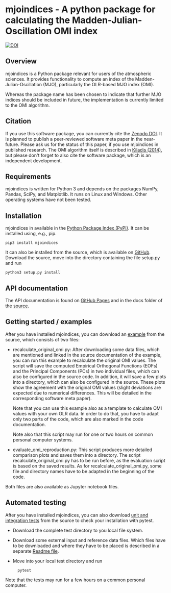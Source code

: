 mjoindices - A python package for calculating the Madden-Julian-Oscillation OMI index
=====================================================================================

[![DOI](https://zenodo.org/badge/197774253.svg)](https://zenodo.org/badge/latestdoi/197774253)

Overview
--------

mjoindices is a Python package relevant for users of the atmospheric sciences. It provides functionality to compute an 
index of the Madden-Julian-Oscillation (MJO), particularly the OLR-based MJO index (OMI).

Whereas the package name has been chosen to indicate that further MJO indices should be included in future, the 
implementation is currently limited to the OMI algorithm.

Citation
--------
If you use this software package, you can currently cite the [Zenodo DOI](http://dx.doi.org/10.5281/zenodo.3613752). 
It is planned to publish a peer-reviewed software meta paper in the near-future. Please ask us for the status of this 
paper, if you use mjoindices in published research. 
The OMI algorithm itself is described in [Kiladis (2014)](https://doi.org/10.1175/MWR-D-13-00301.1), but please don't 
forget to also cite the software package, which is an independent development.

Requirements
------------
mjoindices is written for Python 3 and depends on the packages NumPy, Pandas, SciPy, and Matplotlib. It runs on Linux
and Windows. Other operating systems have not been tested. 

Installation
------------
mjoindices in available in the [Python Package Index (PyPI)](https://pypi.org/). It can be installed using, 
e.g., pip.
    
    pip3 install mjoindices
    
It can also be installed from the source, which is available on [GitHub](https://github.com/cghoffmann/mjoindices). 
Download the source, move into the directory containing the file setup.py and run

    python3 setup.py install
    
API documentation
-----------------
The API documentation is found on [GitHub Pages](https://cghoffmann.github.io/mjoindices/index.html) and in the docs
folder of the [source](https://github.com/cghoffmann/mjoindices/tree/master/docs).
    
Getting started / examples
--------------------------
After you have installed mjoindices, you can download an
[example](https://github.com/cghoffmann/mjoindices/tree/master/examples) from the source, which consists of two files: 

* recalculate_original_omi.py: After downloading some data files, which are mentioned and linked in the source
documentation of the example, you can run this example to recalculate the original OMI values. The script will save
the computed Empirical Orthogonal Functions (EOFs) and the Principal Components (PCs) in two individual files, which
can also be configured in the source code. In addition, it will save a few plots into a directory, which can
also be configured in the source. These plots show the agreement with the original OMI values (slight deviations are 
expected due to numerical differences. This will be detailed in the corresponding software meta paper).

    Note that you can use this example also as a template to calculate OMI values with your own OLR data. 
In order to do that, you have to adapt only two parts of the code, which are also marked in the code documentation.

    Note also that this script may run for one or two hours on common personal computer systems.

* evaluate_omi_reproduction.py: This script produces more detailed comparison plots and saves them into a directory.
The script recalculate_original_omi.py has to be run before, as the evaluation script is based on the saved results.
As for recalculate_original_omi.py, some file and directory names have to be adapted in the beginning of the code.

Both files are also available as Jupyter notebook files.

Automated testing
-----------------
After you have installed mjoindices, you can also download
[unit and integration tests](https://github.com/cghoffmann/mjoindices/tree/master/tests) from the source to check
your installation with pytest.

* Download the complete test directory to you local file system.

* Download some external input and reference data files. Which files have to be downloaded and where they have to be
placed is described in a separate [Readme file](https://github.com/cghoffmann/mjoindices/blob/master/tests/testdata/README).

* Move into your local test directory and run

        pytest
        
Note that the tests may run for a few hours on a common personal computer.